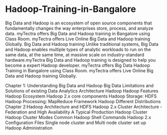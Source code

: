 # Hadoop-Training-in-Bangalore
Big Data and Hadoop is an ecosystem of open source components that fundamentally changes the way enterprises store, process, and analyze data.
myTectra offers Big Data and Hadoop training in Bangalore using Class Room.
myTectra offers Live Online Big Data and Hadoop training Globally.
Big Data and Hadoop training Unlike traditional systems, Big Data and Hadoop enables multiple types of analytic workloads to run on the same data, at the same time, at massive scale on industry-standard hardware.myTectra Big Data and Hadoop training is designed to help you become a expert Hadoop developer. myTectra offers Big Data Hadoop Training in Bangalore using Class Room. myTectra offers Live Online Big Data and Hadoop training Globally.


Chapter 1: Understanding Big Data and Hadoop
Big Data
Limitations and Solutions of existing Data Analytics Architecture
Hadoop
Hadoop Features
Hadoop Ecosystem
Hadoop 2.x core components
Hadoop Storage: HDFS
Hadoop Processing: MapReduce Framework
Hadoop Different Distributions
Chapter 2:Hadoop Architecture and HDFS 
Hadoop 2.x Cluster Architecture - Federation and High Availability
A Typical Production Hadoop Cluster
Hadoop Cluster Modes
Common Hadoop Shell Commands
Hadoop 2.x Configuration Files
Single node cluster and Multi node cluster set up Hadoop Administration
